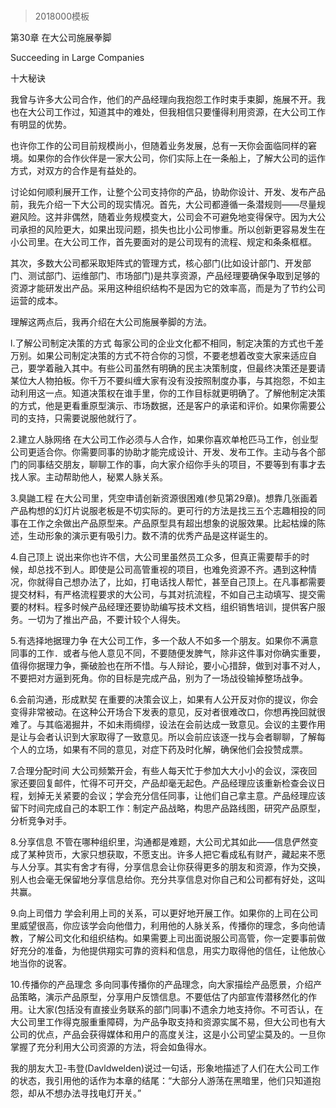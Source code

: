 # 
> 2018000模板


第30章 在大公司施展拳脚

Succeeding in Large Companies



十大秘诀



我曾与许多大公司合作，他们的产品经理向我抱怨工作时束手束脚，施展不开。我也在大公司工作过，知道其中的难处，但我相信只要懂得利用资源，在大公司工作有明显的优势。



也许你工作的公司目前规模尚小，但随着业务发展，总有一天你会面临同样的窘境。如果你的合作伙伴是一家大公司，你们实际上在一条船上，了解大公司的运作方式，对双方的合作是有益处的。



讨论如何顺利展开工作，让整个公司支持你的产品，协助你设计、开发、发布产品前，我先介绍一下大公司的现实情况。首先，大公司都遵循一条潜规则——尽量规避风险。这并非偶然，随着业务规模变大，公司会不可避免地变得保守。因为大公司承担的风险更大，如果出现问题，损失也比小公司惨重。所以创新更容易发生在小公司里。在大公司工作，首先要面对的是公司现有的流程、规定和条条框框。



其次，多数大公司都采取矩阵式的管理方式，核心部门(比如设计部门、开发部门、测试部门、运维部门、市场部门)是共享资源，产品经理要确保争取到足够的资源才能研发出产品。采用这种组织结构不是因为它的效率高，而是为了节约公司运营的成本。



理解这两点后，我再介绍在大公司施展拳脚的方法。



l.了解公司制定决策的方式 每家公司的企业文化都不相同，制定决策的方式也千差万别。如果公司制定决策的方式不符合你的习惯，不要老想着改变大家来适应自己，要学着融入其中。有些公司虽然有明确的民主决策制度，但最终决策还是要请某位大人物拍板。你千万不要纠缠大家有没有没按照制度办事，与其抱怨，不如主动利用这一点。知道决策权在谁手里，你的工作目标就更明确了。了解他制定决策的方式，他是更看重原型演示、市场数据，还是客户的承诺和评价。如果你需要公司的支持，只需要说服他就行了。



2.建立人脉网络 在大公司工作必须与人合作，如果你喜欢单枪匹马工作，创业型公司更适合你。你需要同事的协助才能完成设计、开发、发布工作。主动与各个部门的同事结交朋友，聊聊工作的事，向大家介绍你手头的项目，不要等到有事才去找人家。主动帮助他人，秘累人脉关系。



3.臭鼬工程 在大公司里，凭空申请创新资源很困难(参见第29章)。想靠几张画着产品构想的幻灯片说服老板是不切实际的。更可行的方法是找三五个志趣相投的同事在工作之余做出产品原型来。产品原型具有超出想象的说服效果。比起枯燥的陈述，生动形象的演示更有吸引力。数不清的优秀产品是这样诞生的。



4.自己顶上 说出来你也许不信，大公司里虽然员工众多，但真正需要帮手的时候，却总找不到人。即使是公司高管重视的项目，也难免资源不齐。遇到这种情况，你就得自己想办法了，比如，打电话找人帮忙，甚至自己顶上。在凡事都需要提交材料，有严格流程要求的大公司，与其对抗流程，不如自己主动填写、提交需要的材料。程多时候产品经理还要协助编写技术文档，组织销售培训，提供客户服务。一切为了推出产品，不要计较个人得失。



5.有选择地据理力争 在大公司工作，多一个敌人不如多一个朋友。如果你不满意同事的工作．或者与他人意见不同，不要随便发脾气，除非这件事对你确实重要，值得你据理力争，撕破脸也在所不惜。与人辩论，要小心措辞，做到对事不对人，不要把对方逼到死角。你的目标是完成产品，别为了一场战役输掉整场战争。



6.会前沟通，形成默契 在重要的决策会议上，如果有人公开反对你的提议，你会变得非常被动。在这种公开场合下发表的意见，反对者很难改口，你想再挽回就很难了。与其临渴掘井，不如未雨绸缪，设法在会前达成一致意见。会议的主要作用是让与会者认识到大家取得了一致意见。所以会前应该逐一找与会者聊聊，了解每个人的立场，如果有不同的意见，对症下药及时化解，确保他们会投赞成票。



7.合理分配时间 大公司频繁开会，有些人每天忙于参加大大小小的会议，深夜回家还要回复邮件，忙得不可开交，产品却毫无起色。产品经理应该重新检查会议日程，划掉无关紧要的会议；学会充分信任同事，让他们自己拿主意。产品经理应该留下时间完成自己的本职工作：制定产品战略，构思产品路线图，研究产品原型，分析竞争对手。



8.分享信息 不管在哪种组织里，沟通都是难题，大公司尤其如此——信息俨然变成了某种货币，大家只想获取，不愿支出。许多人把它看成私有财产，藏起来不愿与人分享。其实有舍才有得，分享信息会让你获得更多的朋友和资源，作为交换，别人也会毫无保留地分享信息给你。充分共享信息对你自己和公司都有好处，这叫共赢。



9.向上司借力 学会利用上司的关系，可以更好地开展工作。如果你的上司在公司里威望很高，你应该学会向他借力，利用他的人脉关系，传播你的理念，多向他请教，了解公司文化和组织结构。如果需要上司出面说服公司高管，你一定要事前做好充分的准备，为他提供翔实可靠的资料和信息，用实力取得他的信任，让他放心地当你的说客。



10.传播你的产品理念 多向同事传播你的产品理念，向大家描绘产品愿景，介绍产品策略，演示产品原型，分享用户反馈信息。不要低估了内部宣传潜移然化的作用。让大家(包括没有直接业务联系的部门同事)不遗余力地支持你。不可否认，在大公司里工作得克服重重障碍，为产品争取支持和资源实属不易，但大公司也有大公司的优点，产品会获得媒体和用户的高度关注，这是小公司望尘莫及的。一旦你掌握了充分利用大公司资源的方法，将会如鱼得水。



我的朋友大卫-韦登(Davldwelden)说过一句话，形象地描述了人们在大公司工作的状态，我引用他的话作为本章的结尾：“大部分人游荡在黑暗里，他们只知道抱怨，却从不想办法寻找电灯开关。”


